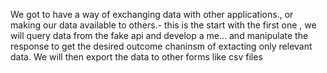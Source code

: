 We got to have a way of exchanging data with other applications., or making our data available to others.- this is the start
 with the first one , we will query data from the fake api and develop a me... and manipulate the response
to get the desired outcome
chaninsm of extacting only relevant data. We will then export the data to other forms like csv files
